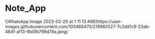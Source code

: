 # Note_App
<p>
![WhatsApp Image 2023-02-20 at 1 11 13 AM](https://user-images.githubusercontent.com/103468470/219982527-7c2dd1c9-23ab-484f-af13-8b0fb798d78a.jpeg)
</p>
